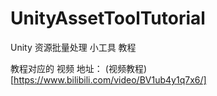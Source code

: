 # UnityAssetToolTutorial
Unity 资源批量处理 小工具 教程


教程对应的 视频 地址：
(视频教程)[https://www.bilibili.com/video/BV1ub4y1q7x6/]
